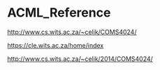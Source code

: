# ACML_Reference

http://www.cs.wits.ac.za/~celik/COMS4024/

https://cle.wits.ac.za/home/index

http://www.cs.wits.ac.za/~celik/2014/COMS4024/
